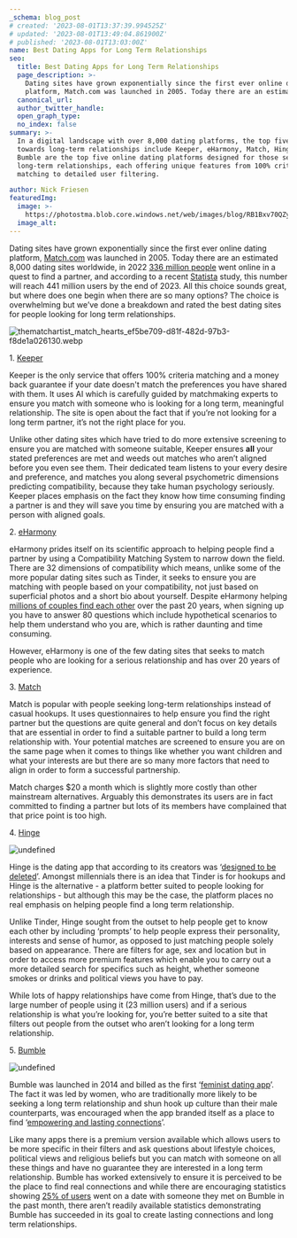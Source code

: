 ```yaml
---
_schema: blog_post
# created: '2023-08-01T13:37:39.994525Z'
# updated: '2023-08-01T13:49:04.861900Z'
# published: '2023-08-01T13:03:00Z'
name: Best Dating Apps for Long Term Relationships
seo:
  title: Best Dating Apps for Long Term Relationships
  page_description: >-
    Dating sites have grown exponentially since the first ever online dating
    platform, Match.com was launched in 2005. Today there are an estima
  canonical_url:
  author_twitter_handle:
  open_graph_type:
  no_index: false
summary: >-
  In a digital landscape with over 8,000 dating platforms, the top five geared
  towards long-term relationships include Keeper, eHarmony, Match, Hinge, and
  Bumble are the top five online dating platforms designed for those seeking
  long-term relationships, each offering unique features from 100% criteria
  matching to detailed user filtering.

author: Nick Friesen
featuredImg:
  image: >-
    https://photostma.blob.core.windows.net/web/images/blog/RB1Bxv70QZy3GjyHBnaZ.jpg
  image_alt:
---
```


Dating sites have grown exponentially since the first ever online dating platform, <a data-saferedirecturl="https://www.google.com/url?q=http://match.com/&amp;source=gmail&amp;ust=1690981361804000&amp;usg=AOvVaw3crTeLsN3obbnp9_fqN3aw" target="_blank" rel="noopener noreferrer" href="http://match.com/">Match.com</a> was launched in 2005. Today there are an estimated 8,000 dating sites worldwide, in 2022 <a data-saferedirecturl="https://www.google.com/url?q=https://www.statista.com/topics/7443/online-dating/%23:~:text%3DIn%25202022%252C%2520there%2520were%2520over,no%2520signs%2520of%2520slowing%2520down.&amp;source=gmail&amp;ust=1690981361804000&amp;usg=AOvVaw3mIp6MLBIlou_F7tpsy0RM" target="_blank" href="https://www.statista.com/topics/7443/online-dating/#:~:text=In%202022%2C%20there%20were%20over,no%20signs%20of%20slowing%20down." rel="noopener noreferrer">336 million people</a> went online in a quest to find a partner, and according to a recent <a data-saferedirecturl="https://www.google.com/url?q=https://www.statista.com/chart/24165/online-dating-penetration-rate-revenue-selected-countries/&amp;source=gmail&amp;ust=1690981361804000&amp;usg=AOvVaw1tyPQ8_7A_f9aDnxb6U3ke" target="_blank" href="https://www.statista.com/chart/24165/online-dating-penetration-rate-revenue-selected-countries/" rel="noopener noreferrer">Statista</a> study, this number will reach 441 million users by the end of 2023. All this choice sounds great, but where does one begin when there are so many options? The choice is overwhelming but we’ve done a breakdown and rated the best dating sites for people looking for long term relationships.

![thematchartist_match_hearts_ef5be709-d81f-482d-97b3-f8de1a026130.webp](https://cdn.buttercms.com/1vKbOlvSySbRECGox0q7)

1\. <a data-saferedirecturl="https://www.google.com/url?q=https://keeper.ai/&amp;source=gmail&amp;ust=1690981361804000&amp;usg=AOvVaw34HooN0aCMbaH8kKtcyxlt" target="_blank" rel="noopener noreferrer" href="https://keeper.ai/">Keeper</a>

Keeper is the only service that offers 100% criteria matching and a money back guarantee if your date doesn't match the preferences you have shared with them. It uses AI which is carefully guided by matchmaking experts to ensure you match with someone who is looking for a long term, meaningful relationship. The site is open about the fact that if you’re not looking for a long term partner, it’s not the right place for you.

Unlike other dating sites which have tried to do more extensive screening to ensure you are matched with someone suitable, Keeper ensures **all** your stated preferences are met and weeds out matches who aren’t aligned before you even see them. Their dedicated team listens to your every desire and preference, and matches you along several psychometric dimensions predicting compatibility, because they take human psychology seriously. Keeper places emphasis on the fact they know how time consuming finding a partner is and they will save you time by ensuring you are matched with a person with aligned goals.

2\. <a data-saferedirecturl="https://www.google.com/url?q=https://www.eharmony.com/&amp;source=gmail&amp;ust=1690981361804000&amp;usg=AOvVaw2eTnixjz2pmUloHi4J7NRS" target="_blank" href="https://www.eharmony.com/" rel="noopener">eHarmony</a>

eHarmony prides itself on its scientific approach to helping people find a partner by using a Compatibility Matching System to narrow down the field. There are 32 dimensions of compatibility which means, unlike some of the more popular dating sites such as Tinder, it seeks to ensure you are matching with people based on your compatibility, not just based on superficial photos and a short bio about yourself. Despite eHarmony helping <a data-saferedirecturl="https://www.google.com/url?q=https://www.eharmony.co.uk/&amp;source=gmail&amp;ust=1690981361804000&amp;usg=AOvVaw2tnMpwB4tulEfZ7K1hoZ9d" target="_blank" rel="noopener noreferrer" href="https://www.eharmony.co.uk/">millions of couples find each other</a> over the past 20 years, when signing up you have to answer 80 questions which include hypothetical scenarios to help them understand who you are, which is rather daunting and time consuming.

However, eHarmony is one of the few dating sites that seeks to match people who are looking for a serious relationship and has over 20 years of experience.

3\. <a data-saferedirecturl="https://www.google.com/url?q=https://www.match.com/&amp;source=gmail&amp;ust=1690981361804000&amp;usg=AOvVaw0XOxXw-QclNVFC4ayttd1Q" target="_blank" href="https://www.match.com/" rel="noopener">Match</a>

Match is popular with people seeking long-term relationships instead of casual hookups. It uses questionnaires to help ensure you find the right partner but the questions are quite general and don’t focus on key details that are essential in order to find a suitable partner to build a long term relationship with. Your potential matches are screened to ensure you are on the same page when it comes to things like whether you want children and what your interests are but there are so many more factors that need to align in order to form a successful partnership.

Match charges $20 a month which is slightly more costly than other mainstream alternatives. Arguably this demonstrates its users are in fact committed to finding a partner but lots of its members have complained that that price point is too high.

4\. <a data-saferedirecturl="https://www.google.com/url?q=https://hinge.co/en-gb&amp;source=gmail&amp;ust=1690981361804000&amp;usg=AOvVaw1sMKrO9RwUVnh-msh9_SE2" target="_blank" href="https://hinge.co/en-gb" rel="noopener">Hinge</a>

![undefined](https://cdn.buttercms.com/ow9EzNZuRaaTVE1NVvs3)

Hinge is the dating app that according to its creators was ‘<a data-saferedirecturl="https://www.google.com/url?q=https://hinge.co/en-gb&amp;source=gmail&amp;ust=1690981361804000&amp;usg=AOvVaw1sMKrO9RwUVnh-msh9_SE2" target="_blank" rel="noopener noreferrer" href="https://hinge.co/en-gb">designed to be deleted</a>’. Amongst millennials there is an idea that Tinder is for hookups and Hinge is the alternative - a platform better suited to people looking for relationships - but although this may be the case, the platform places no real emphasis on helping people find a long term relationship.

Unlike Tinder, Hinge sought from the outset to help people get to know each other by including ‘prompts’ to help people express their personality, interests and sense of humor, as opposed to just matching people solely based on appearance. There are filters for age, sex and location but in order to access more premium features which enable you to carry out a more detailed search for specifics such as height, whether someone smokes or drinks and political views you have to pay.

While lots of happy relationships have come from Hinge, that’s due to the large number of people using it (23 million users) and if a serious relationship is what you’re looking for, you’re better suited to a site that filters out people from the outset who aren’t looking for a long term relationship.

5\. <a data-saferedirecturl="https://www.google.com/url?q=https://www.google.com/search?client%3Dsafari%26rls%3Den%26q%3Dbumble%26ie%3DUTF-8%26oe%3DUTF-8&amp;source=gmail&amp;ust=1690981361804000&amp;usg=AOvVaw3LrEkgIgLgsyerUiaIzkh7" target="_blank" rel="noopener noreferrer" href="https://www.google.com/search?client=safari&amp;rls=en&amp;q=bumble&amp;ie=UTF-8&amp;oe=UTF-8">Bumble</a>

![undefined](https://cdn.buttercms.com/V4NW359aQlWHk1Nv8Vyj)

Bumble was launched in 2014 and billed as the first ‘<a data-saferedirecturl="https://www.google.com/url?q=https://www.nytimes.com/2017/03/18/fashion/bumble-feminist-dating-app-whitney-wolfe.html&amp;source=gmail&amp;ust=1690981361804000&amp;usg=AOvVaw2na9rnwiY7kZZJTmMGYjMk" target="_blank" rel="noopener noreferrer" href="https://www.nytimes.com/2017/03/18/fashion/bumble-feminist-dating-app-whitney-wolfe.html">feminist dating app</a>’. The fact it was led by women, who are traditionally more likely to be seeking a long term relationship and shun hook up culture than their male counterparts, was encouraged when the app branded itself as a place to find ‘<a data-saferedirecturl="https://www.google.com/url?q=https://mashable.com/article/bumble-dating-user-survey-2018%238N1OTdcO4qqL&amp;source=gmail&amp;ust=1690981361804000&amp;usg=AOvVaw2GOlr-sNO1OMp_hDkam7qe" target="_blank" rel="noopener noreferrer" href="https://mashable.com/article/bumble-dating-user-survey-2018#8N1OTdcO4qqL">empowering and lasting connections</a>’.

Like many apps there is a premium version available which allows users to be more specific in their filters and ask questions about lifestyle choices, political views and religious beliefs but you can match with someone on all these things and have no guarantee they are interested in a long term relationship. Bumble has worked extensively to ensure it is perceived to be the place to find real connections and while there are encouraging statistics showing <a data-saferedirecturl="https://www.google.com/url?q=https://mashable.com/article/bumble-dating-user-survey-2018%238N1OTdcO4qqL&amp;source=gmail&amp;ust=1690981361804000&amp;usg=AOvVaw2GOlr-sNO1OMp_hDkam7qe" target="_blank" rel="noopener noreferrer" href="https://mashable.com/article/bumble-dating-user-survey-2018#8N1OTdcO4qqL">25% of users</a> went on a date with someone they met on Bumble in the past month, there aren’t readily available statistics demonstrating Bumble has succeeded in its goal to create lasting connections and long term relationships.
